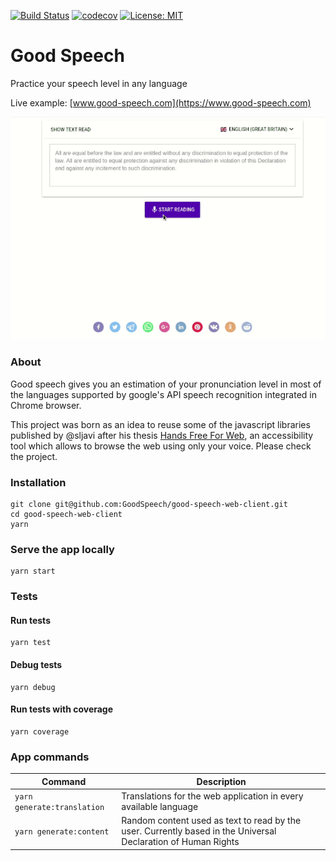 [![Build Status](https://travis-ci.org/GoodSpeech/good-speech-web-client.svg?branch=master)](https://travis-ci.org/GoodSpeech/good-speech-web-client)
[![codecov](https://codecov.io/gh/GoodSpeech/good-speech-web-client/branch/master/graph/badge.svg)](https://codecov.io/gh/GoodSpeech/good-speech-web-client)
[![License: MIT](https://img.shields.io/badge/License-MIT-yellow.svg)](https://opensource.org/licenses/MIT)

# Good Speech

Practice your speech level in any language

Live example: [www.good-speech.com](https://www.good-speech.com)


![](./docs/imgs/usage.gif)

### About

Good speech gives you an estimation of your pronunciation level in most of the languages supported by google's
API speech recognition integrated in Chrome browser.

This project was born as an idea to reuse some of the javascript libraries published by
@sljavi after his thesis [Hands Free For Web](https://www.handsfreeforweb.com/en/),
an accessibility tool which allows to browse the web using only your voice. Please check the project.

### Installation

```
git clone git@github.com:GoodSpeech/good-speech-web-client.git
cd good-speech-web-client
yarn
```

### Serve the app locally

```
yarn start
```

### Tests

#### Run tests
```
yarn test
```

#### Debug tests

```
yarn debug
```

#### Run tests with coverage

```
yarn coverage
```

### App commands


| Command | Description |
| --- | --- |
| `yarn generate:translation` | Translations for the web application in every available language |
| `yarn generate:content` | Random content used as text to read by the user. Currently based in the Universal Declaration of Human Rights |
